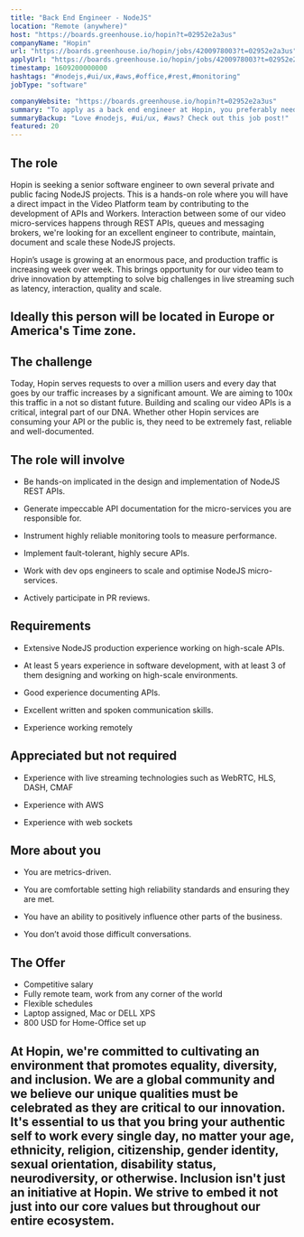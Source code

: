 ```yaml
---
title: "Back End Engineer - NodeJS"
location: "Remote (anywhere)"
host: "https://boards.greenhouse.io/hopin?t=02952e2a3us"
companyName: "Hopin"
url: "https://boards.greenhouse.io/hopin/jobs/4200978003?t=02952e2a3us"
applyUrl: "https://boards.greenhouse.io/hopin/jobs/4200978003?t=02952e2a3us#app"
timestamp: 1609200000000
hashtags: "#nodejs,#ui/ux,#aws,#office,#rest,#monitoring"
jobType: "software"

companyWebsite: "https://boards.greenhouse.io/hopin?t=02952e2a3us"
summary: "To apply as a back end engineer at Hopin, you preferably need to have 5 years experience in software development, with at least 3 of them designing and working on high-scale environments."
summaryBackup: "Love #nodejs, #ui/ux, #aws? Check out this job post!"
featured: 20
---
```


## The role

Hopin is seeking a senior software engineer to own several private and public facing NodeJS projects. This is a hands-on role where you will have a direct impact in the Video Platform team by contributing to the development of APIs and Workers. Interaction between some of our video micro-services happens through REST APIs, queues and messaging brokers, we're looking for an excellent engineer to contribute, maintain, document and scale these NodeJS projects.

Hopin’s usage is growing at an enormous pace, and production traffic is increasing week over week. This brings opportunity for our video team to drive innovation by attempting to solve big challenges in live streaming such as latency, interaction, quality and scale.

## Ideally this person will be located in Europe or America's Time zone.

## The challenge

Today, Hopin serves requests to over a million users and every day that goes by our traffic increases by a significant amount. We are aiming to 100x this traffic in a not so distant future. Building and scaling our video APIs is a critical, integral part of our DNA. Whether other Hopin services are consuming your API or the public is, they need to be extremely fast, reliable and well-documented.

## The role will involve

*   Be hands-on implicated in the design and implementation of NodeJS REST APIs.
    
*   Generate impeccable API documentation for the micro-services you are responsible for.
    
*   Instrument highly reliable monitoring tools to measure performance.
    
*   Implement fault-tolerant, highly secure APIs.
    
*   Work with dev ops engineers to scale and optimise NodeJS micro-services.
    
*   Actively participate in PR reviews.
    

## Requirements

*   Extensive NodeJS production experience working on high-scale APIs.
    
*   At least 5 years experience in software development, with at least 3 of them designing and working on high-scale environments.
    
*   Good experience documenting APIs.
    
*   Excellent written and spoken communication skills.
    
*   Experience working remotely
    

## Appreciated but not required

*   Experience with live streaming technologies such as WebRTC, HLS, DASH, CMAF
    
*   Experience with AWS
    
*   Experience with web sockets
    

## More about you

*   You are metrics-driven.
    
*   You are comfortable setting high reliability standards and ensuring they are met.
    
*   You have an ability to positively influence other parts of the business.
    
*   You don’t avoid those difficult conversations.
    

## The Offer 

*   Competitive salary
*   Fully remote team, work from any corner of the world
*   Flexible schedules
*   Laptop assigned, Mac or DELL XPS
*   800 USD for Home-Office set up

## At Hopin, we're committed to cultivating an environment that promotes equality, diversity, and inclusion. We are a global community and we believe our unique qualities must be celebrated as they are critical to our innovation. It's essential to us that you bring your authentic self to work every single day, no matter your age, ethnicity, religion, citizenship, gender identity, sexual orientation, disability status, neurodiversity, or otherwise. Inclusion isn't just an initiative at Hopin. We strive to embed it not just into our core values but throughout our entire ecosystem.
